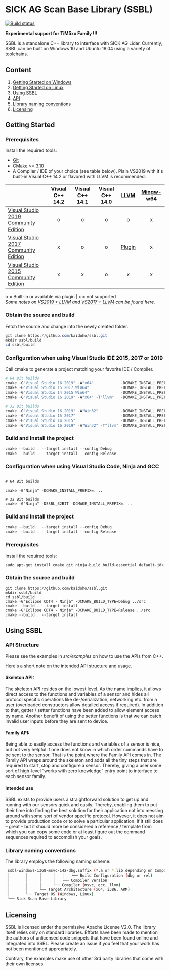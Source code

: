 # SICK AG Scan Base Library (SSBL)
[![Build status](https://ci.appveyor.com/api/projects/status/9gopgyqbnf6xt5pq?svg=true)](https://ci.appveyor.com/project/Kaidoho/ssbl/branch/master)

<b> Experimental support for TiM5xx Family !!! </b>

SSBL is a standalone C++ library to interface with SICK AG Lidar. Currently, SSBL can be built on Windows 10 and Ubuntu 18.04 using a variety of toolchains.  


## Content

1. [Getting Started on Windows](#Getting-Started-(Windows-10))
1. [Getting Started on Linux](#Getting-Started-(Ubuntu-18.04))
2. [Using SSBL](#Using-SSBL)
  1. [API](#API)
  2. [Library naming conventions](#Library-naming-conventions)
3. [Licensing](#Licensing)  


## Getting Started

### Prerequisites

Install the required tools:

* [Git](https://git-scm.com/download/win)
* [CMake >= 3.10](https://cmake.org/download)
* A Compiler / IDE of your choice (see table below). Plain VS2019 with it's built-in Visual C++ 14.2 or flavored with LLVM is recommended.

|                                   | Visual C++  14.2 | Visual C++  14.1 | Visual C++  14.0 | [LLVM](https://llvm.org) | [Mingw-w64](https://mingw-w64.org/doku.php) |
|--------------------------------------|:----------------:|:----------------:|:----------------:|:------:|:-----------:|
| [Visual Studio 2019 Community Edition](https://visualstudio.microsoft.com) |         o        |         o        |         o        |   o  |     x     |
| [Visual Studio 2017 Community Edition](https://visualstudio.microsoft.com)  |         x        |         o        |         o        |   [Plugin](https://marketplace.visualstudio.com/items?itemName=LLVMExtensions.llvm-toolchain)  |     x     |
| [Visual Studio 2015 Community Edition](https://visualstudio.microsoft.com)  |         x        |         x        |         o        |   x  |     x     |



o = Built-in or available via plugin | x = not supported     
*Some notes on [VS2019 + LLVM](https://devblogs.microsoft.com/cppblog/clang-llvm-support-in-visual-studio) and [VS2017 + LLVM](https://marketplace.visualstudio.com/items?itemName=LLVMExtensions.llvm-toolchain) can be found here.*


### Obtain the source and build
Fetch the source and change into the newly created folder.
```powershell
git clone https://github.com/kaidoho/ssbl.git
mkdir ssbl/build
cd ssbl/build
```

### Configuration when using Visual Studio IDE 2015, 2017 or 2019 
Call cmake to generate a project matching your favorite IDE / Compiler. 
```powershell
# 64 Bit builds
cmake -G"Visual Studio 16 2019" -A"x64"            -DCMAKE_INSTALL_PREFIX=. ..
cmake -G"Visual Studio 15 2017 Win64"              -DCMAKE_INSTALL_PREFIX=. ..
cmake -G"Visual Studio 14 2015 Win64"              -DCMAKE_INSTALL_PREFIX=. ..
cmake -G"Visual Studio 16 2019" -A"x64" -T"llvm"   -DCMAKE_INSTALL_PREFIX=. ..  

# 32 Bit builds
cmake -G"Visual Studio 16 2019" -A"Win32"          -DCMAKE_INSTALL_PREFIX=. .. 
cmake -G"Visual Studio 15 2017"                    -DCMAKE_INSTALL_PREFIX=. .. 
cmake -G"Visual Studio 14 2015"                    -DCMAKE_INSTALL_PREFIX=. .. 
cmake -G"Visual Studio 16 2019" -A"Win32" -T"llvm" -DCMAKE_INSTALL_PREFIX=. .. 
```
### Build and Install the project
```powershell
cmake --build . --target install --config Debug
cmake --build . --target install --config Release
````

### Configuration when using Visual Studio Code, Ninja and GCC 

```console

# 64 Bit builds

cmake -G"Ninja" -DCMAKE_INSTALL_PREFIX=. .. 

# 32 Bit builds
cmake -G"Ninja" -DSSBL_32BIT -DCMAKE_INSTALL_PREFIX=. ..  
```


### Build and Install the project
```powershell
cmake --build . --target install --config Debug
cmake --build . --target install --config Release
```





### Prerequisites

Install the required tools:

```console
sudo apt-get install cmake git ninja-build build-essential default-jdk
```

### Obtain the source and build
```console
git clone https://github.com/kaidoho/ssbl.git
mkdir ssbl/build
cd ssbl/build
cmake -G"Eclipse CDT4 - Ninja" -DCMAKE_BUILD_TYPE=Debug ../src
cmake --build . --target install
cmake -G"Eclipse CDT4 - Ninja" -DCMAKE_BUILD_TYPE=Release ../src
cmake --build . --target install
```

## Using SSBL

### API Structure
Please see the examples in *src/examples* on how to use the APIs from C++.

Here's a short note on the intended API structure and usage.

#### Skeleton API:
The skeleton API resides on the lowest level. As the name implies, it allows direct access to the functions and variables of a sensor and hides all protocol specific operations like de-/serialization, networking etc. from a user (overloaded constructors allow detailed access if required). In addition to that, getter / setter functions have been added to allow element access by name. Another benefit of using the setter functions is that we can catch invalid user inputs before they are sent to device.
#### Family API:
Being able to easily access the functions and variables of a sensor is nice, but not very helpful if one does not know in which order commands have to be sent to the sensor. That is the point where the Family API comes in. The Family API wraps around the skeleton and adds all the tiny steps that are required to start, stop and configure a sensor. Thereby, giving a user some sort of high-level “works with zero knowledge” entry point to interface to each sensor family.
#### Intended use
SSBL exists to provide users a straightforward solution to get up and running with our sensors quick and easily. Thereby, enabling them to put their time into finding the best solution for their application not into messing around with some sort of vendor specific protocol. However, it does not aim to provide production code or to solve a particular application. If it still does – great – but it should more be considered a reference / template from which you can copy some code or at least figure out the command sequences required to accomplish your goals.


### Library naming conventions
The library employs the following naming scheme:
```bash
 ssbl-windows-i368-msvc-142-dbg.suffix (*.a or *.lib depending on Compiler)
 │       │     │     │   │   └── Build Configuration (dbg or rel)
 │       │     │     │   └── Compiler Version  
 │       │     │     └── Compiler (msvc, gcc, llvm)
 │       │     └── Target Architecture (x64, i386, ARM)
 │       └── Target OS (Windows, Linux)
 └── Sick Scan Base Library
 ```




## Licensing

SSBL is licensed under the permissive Apache License V2.0. The library itself relies only on standard libraries. Efforts have been made to mention the authors of unlicensed code snippets that have been found online and integrated into SSBL. Please create an issue if you feel that your work has not been mentioned appropriately.  

Contrary, the examples make use of other 3rd party libraries that come with their own licenses.
